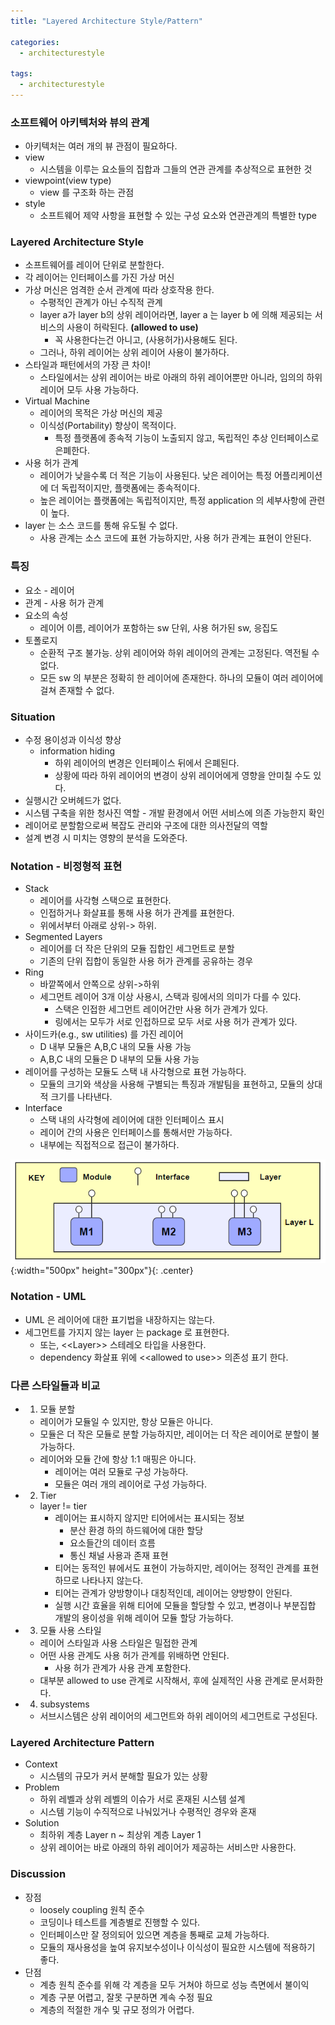 ```yaml
---
title: "Layered Architecture Style/Pattern"

categories:
  - architecturestyle

tags:
  - architecturestyle
---
```


### 소프트웨어 아키텍처와 뷰의 관계
- 아키텍처는 여러 개의 뷰 관점이 필요하다.
- view
  - 시스템을 이루는 요소들의 집합과 그들의 연관 관계를 추상적으로 표현한 것
- viewpoint(view type)
  - view 를 구조화 하는 관점
- style
  - 소프트웨어 제약 사항을 표현할 수 있는 구성 요소와 연관관계의 특별한 type

### Layered Architecture Style
- 소프트웨어를 레이어 단위로 분할한다.
- 각 레이어는 인터페이스를 가진 가상 머신
- 가상 머신은 엄격한 순서 관계에 따라 상호작용 한다.
  - 수평적인 관계가 아닌 수직적 관계
  - layer a가 layer b의 상위 레이어라면, layer a  는 layer b 에 의해 제공되는 서비스의 사용이 허락된다. **(allowed to use)**
    - 꼭 사용한다는건 아니고, (사용허가)사용해도 된다.
  - 그러나, 하위 레이어는 상위 레이어 사용이 불가하다.
- 스타일과 패턴에서의 가장 큰 차이!
  - 스타일에서는 상위 레이어는 바로 아래의 하위 레이어뿐만 아니라, 임의의 하위 레이어 모두 사용 가능하다.
- Virtual Machine
  - 레이어의 목적은 가상 머신의 제공
  - 이식성(Portability) 향상이 목적이다.
    - 특정 플랫폼에 종속적 기능이 노출되지 않고, 독립적인 추상 인터페이스로 은폐한다.
- 사용 허가 관계
  - 레이어가 낮을수록 더 적은 기능이 사용된다. 낮은 레이어는 특정 어플리케이션에 더 독립적이지만, 플랫폼에는 종속적이다.
  -  높은 레이어는 플랫폼에는 독립적이지만, 특정 application 의 세부사항에 관련이 높다.
-  layer 는 소스 코드를 통해 유도될 수 없다.
   -  사용 관계는 소스 코드에 표현 가능하지만, 사용 허가 관계는 표현이 안된다.


### 특징
- 요소 - 레이어
- 관계 - 사용 허가 관계
- 요소의 속성
  - 레이어 이름, 레이어가 포함하는 sw 단위, 사용 허가된 sw, 응집도
- 토폴로지
  - 순환적 구조 불가능. 상위 레이어와 하위 레이어의 관계는 고정된다. 역전될 수 없다. 
  - 모든 sw 의 부분은 정확히 한 레이어에 존재한다. 하나의 모듈이 여러 레이어에 걸쳐 존재할 수 없다.


### Situation
- 수정 용이성과 이식성 향상
  - information hiding
    - 하위 레이어의 변경은 인터페이스 뒤에서 은폐된다.
    - 상황에 따라 하위 레이어의 변경이 상위 레이어에게 영향을 안미칠 수도 있다.
- 실행시간 오버헤드가 없다.
- 시스템 구축을 위한 청사진 역할 - 개발 환경에서 어떤 서비스에 의존 가능한지 확인
- 레이어로 분할함으로써 복잡도 관리와 구조에 대한 의사전달의 역할
- 설계 변경 시 미치는 영향의 분석을 도와준다.


### Notation - 비정형적 표현
- Stack
  - 레이어를 사각형 스택으로 표현한다.
  - 인접하거나 화살표를 통해 사용 허가 관계를 표현한다.
  - 위에서부터 아래로 상위-> 하위.
- Segmented Layers
  - 레이어를 더 작은 단위의 모듈 집합인 세그먼트로 분할
  - 기존의 단위 집합이 동일한 사용 허가 관계를 공유하는 경우
- Ring
  - 바깥쪽에서 안쪽으로 상위->하위
  - 세그먼트 레이어 3개 이상 사용시, 스택과 링에서의 의미가 다를 수 있다.
    - 스택은 인접한 세그먼트 레이어간만 사용 허가 관계가 있다.
    - 링에서는 모두가 서로 인접하므로 모두 서로 사용 허가 관계가 있다.
- 사이드카(e.g., sw utilities) 를 가진 레이어
  - D 내부 모듈은 A,B,C 내의 모듈 사용 가능
  - A,B,C 내의 모듈은 D 내부의 모듈 사용 가능
- 레이어를 구성하는 모듈도 스택 내 사각형으로 표현 가능하다.
  - 모듈의 크기와 색상을 사용해 구별되는 특징과 개발팀을 표현하고, 모듈의 상대적 크기를 나타낸다.
- Interface
  - 스택 내의 사각형에 레이어에 대한 인터페이스 표시
  - 레이어 간의 사용은 인터페이스를 통해서만 가능하다.
  - 내부에는 직접적으로 접근이 불가하다.


![Validation](/assets/images/layered.PNG){:width="500px" height="300px"}{: .center}


### Notation - UML
- UML 은 레이어에 대한 표기법을 내장하지는 않는다.
- 세그먼트를 가지지 않는 layer 는 package 로 표현한다.
  - 또는, <\<Layer>> 스테레오 타입을 사용한다.
  - dependency 화살표 위에 <\<allowed to use>> 의존성 표기 한다.


### 다른 스타일들과 비교
- 1. 모듈 분할
  - 레이어가 모듈일 수 있지만, 항상 모듈은 아니다.
  - 모듈은 더 작은 모듈로 분할 가능하지만, 레이어는 더 작은 레이어로 분할이 불가능하다.
  - 레이어와 모듈 간에 항상 1:1 매핑은 아니다.
    - 레이어는 여러 모듈로 구성 가능하다.
    - 모듈은 여러 개의 레이어로 구성 가능하다.
- 2. Tier
  - layer != tier
    - 레이어는 표시하지 않지만 티어에서는 표시되는 정보
      - 분산 환경 하의 하드웨어에 대한 할당
      - 요소들간의 데이터 흐름
      - 통신 채널 사용과 존재 표현
    - 티어는 동적인 뷰에서도 표현이 가능하지만, 레이어는 정적인 관계를 표현하므로 나타나지 않는다.
    - 티어는 관계가 양방향이나 대칭적인데, 레이어는 양방향이 안된다.
    - 실행 시간 효율을 위해 티어에 모듈을 할당할 수 있고, 변경이나 부분집합 개발의 용이성을 위해 레이어 모듈 할당 가능하다.
- 3. 모듈 사용 스타일
  - 레이어 스타일과 사용 스타일은 밀접한 관계
  - 어떤 사용 관계도 사용 허가 관계를 위배하면 안된다. 
    - 사용 허가 관계가 사용 관계 포함한다.
  - 대부분 allowed to use 관계로 시작해서, 후에 실제적인 사용 관계로 문서화한다.
- 4. subsystems
  - 서브시스템은 상위 레이어의 세그먼트와 하위 레이어의 세그먼트로 구성된다.

### Layered Architecture Pattern
- Context
  - 시스템의 규모가 커서 분해할 필요가 있는 상황
- Problem
  - 하위 레벨과 상위 레벨의 이슈가 서로 혼재된 시스템 설계
  - 시스템 기능이 수직적으로 나눠있거나 수평적인 경우와 혼재
- Solution
  - 최하위 계층 Layer n ~ 최상위 계층 Layer 1
  - 상위 레이어는 바로 아래의 하위 레이어가 제공하는 서비스만 사용한다.



### Discussion
- 장점
  - loosely coupling 원칙 준수
  - 코딩이나 테스트를 계층별로 진행할 수 있다.
  - 인터페이스만 잘 정의되어 있으면 계층을 통째로 교체 가능하다.
  - 모듈의 재사용성을 높여 유지보수성이나 이식성이 필요한 시스템에 적용하기 좋다.
- 단점
  - 계층 원칙 준수를 위해 각 계층을 모두 거쳐야 하므로 성능 측면에서 불이익
  - 계층 구분 어렵고, 잘못 구분하면 계속 수정 필요
  - 계층의 적절한 개수 및 규모 정의가 어렵다.
  